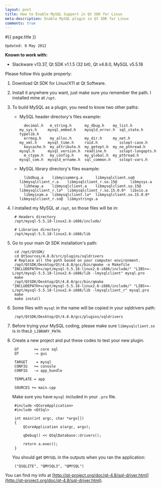 ```yaml
---
layout: post
title: How to Enable MySQL Support in Qt SDK for Linux
meta-description: Enable MySQL plugin in Qt SDK for Linux
comments: true
---
```


#{{ page.title }}

	Updated: 8 May 2012

**Known to work with:**

* Slackware v13.37, Qt SDK v1.1.5 (32 bit), Qt v4.8.0, MySQL v5.5.18

Please follow this guide properly:

1. Download Qt SDK for Linux/X11 at Qt Software.

2. Install it anywhere you want, just make sure you remember the path. I installed mine at `/opt`.

3. To build MySQL as a plugin, you need to know two other paths:

	* MySQL header directory's files example:
		
			decimal.h   m_string.h      my_dbug.h    my_list.h        my_sys.h     mysql_embed.h    mysqld_error.h  sql_state.h        typelib.h
			errmsg.h    my_alloc.h      my_dir.h     my_net.h         my_xml.h     mysql_time.h     raid.h          sslopt-case.h
			keycache.h  my_attribute.h  my_getopt.h  my_no_pthread.h  mysql.h      mysql_version.h  readline.h      sslopt-longopts.h
			m_ctype.h   my_config.h     my_global.h  my_pthread.h     mysql_com.h  mysqld_ername.h  sql_common.h    sslopt-vars.h
		
	* MySQL library directory's files example:

			libdbug.a    libmyisammrg.a      libmysqlclient.so@         libmysqlclient_r.a    libmysqlclient_r.so.15@      libmysys.a
			libheap.a    libmysqlclient.a    libmysqlclient.so.15@      libmysqlclient_r.la*  libmysqlclient_r.so.15.0.0*  libvio.a
			libmyisam.a  libmysqlclient.la*  libmysqlclient.so.15.0.0*  libmysqlclient_r.so@  libmystrings.a

4. I installed my MySQL at `/opt`, so those files will be in:

		# Headers directory
		/opt/mysql-5.5.18-linux2.6-i686/include/  

		# Libraries directory
		/opt/mysql-5.5.18-linux2.6-i686/lib      

5. Go to your main Qt SDK installation's path:

		cd /opt/QtSDK/
		cd QtSources/4.8.0/src/plugins/sqldrivers
		# Replace all the path based on your computer environment. 
		/opt/QtSDK/Desktop/Qt/4.8.0/gcc/bin/qmake -o Makefile "INCLUDEPATH+=/opt/mysql-5.5.18-linux2.6-i686/include/" "LIBS+=-L/opt/mysql-5.5.18-linux2.6-i686/lib -lmysqlclient" mysql.pro
		make
		/opt/QtSDK/Desktop/Qt/4.8.0/gcc/bin/qmake "INCLUDEPATH+=/opt/mysql-5.5.18-linux2.6-i686/include/" "LIBS+=-L/opt/mysql-5.5.18-linux2.6-i686/lib -lmysqlclient_r" mysql.pro
		make
		make install
		
6. Some files with `mysql` in the name will be copied in your sqldrivers path:

		/opt/QtSDK/Desktop/Qt/4.8.0/gcc/plugins/sqldrivers
		
7. Before trying your MySQL coding, please make sure `libmysqlclient.so` is in the`LD_LIBRARY_PATH`.

8. Create a new project and put these codes to test your new plugin. 
		
		QT       += core sql
		QT       -= gui
		
		TARGET    = mysql
		CONFIG   += console
		CONFIG   -= app_bundle
			
		TEMPLATE = app
		
		SOURCES += main.cpp

	Make sure you have `mysql` included in your `.pro` file.

		#include <QCoreApplication>
		#include <QtSql>
			
		int main(int argc, char *argv[])
		{
		    QCoreApplication a(argc, argv);
		
		    qDebug() << QSqlDatabase::drivers();
		
		    return a.exec();
		}


	You should get `QMYSQL` in the outputs when you ran the application:

		("QSQLITE", "QMYSQL3", "QMYSQL")

You can find my info at [http://qt-project.org/doc/qt-4.8/sql-driver.html](http://qt-project.org/doc/qt-4.8/sql-driver.html).